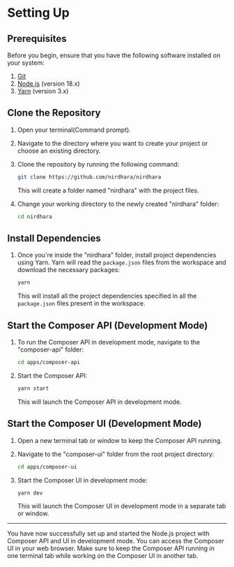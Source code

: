 # Setting Up

## Prerequisites

Before you begin, ensure that you have the following software installed on your system:

1. [Git](https://git-scm.com/downloads)
2. [Node.js](https://nodejs.org/) (version 18.x)
3. [Yarn](https://yarnpkg.com/) (version 3.x)

## Clone the Repository

1. Open your terminal(Command prompt).
2. Navigate to the directory where you want to create your project or choose an existing directory.
3. Clone the repository by running the following command:

   ```bash
   git clone https://github.com/nirdhara/nirdhara
   ```

   This will create a folder named "nirdhara" with the project files.

4. Change your working directory to the newly created "nirdhara" folder:

   ```bash
   cd nirdhara
   ```

## Install Dependencies

1. Once you're inside the "nirdhara" folder, install project dependencies using Yarn. Yarn will read the `package.json` files from the workspace and download the necessary packages:

   ```bash
   yarn
   ```

   This will install all the project dependencies specified in all the `package.json` files present in the workspace.

## Start the Composer API (Development Mode)

1. To run the Composer API in development mode, navigate to the "composer-api" folder:

   ```bash
   cd apps/composer-api
   ```

2. Start the Composer API:

   ```bash
   yarn start
   ```

   This will launch the Composer API in development mode.

## Start the Composer UI (Development Mode)

1. Open a new terminal tab or window to keep the Composer API running.

2. Navigate to the "composer-ui" folder from the root project directory:

   ```bash
   cd apps/composer-ui
   ```

3. Start the Composer UI in development mode:

   ```bash
   yarn dev
   ```

   This will launch the Composer UI in development mode in a separate tab or window.

---

You have now successfully set up and started the Node.js project with Composer API and UI in development mode. You can access the Composer UI in your web browser. Make sure to keep the Composer API running in one terminal tab while working on the Composer UI in another tab.